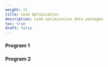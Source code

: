 ```yaml
---
weight: 11
title: Lead Optimization
description: Lead optimization data packages
toc: true
draft: false
---
```


### Program 1

### Program 2